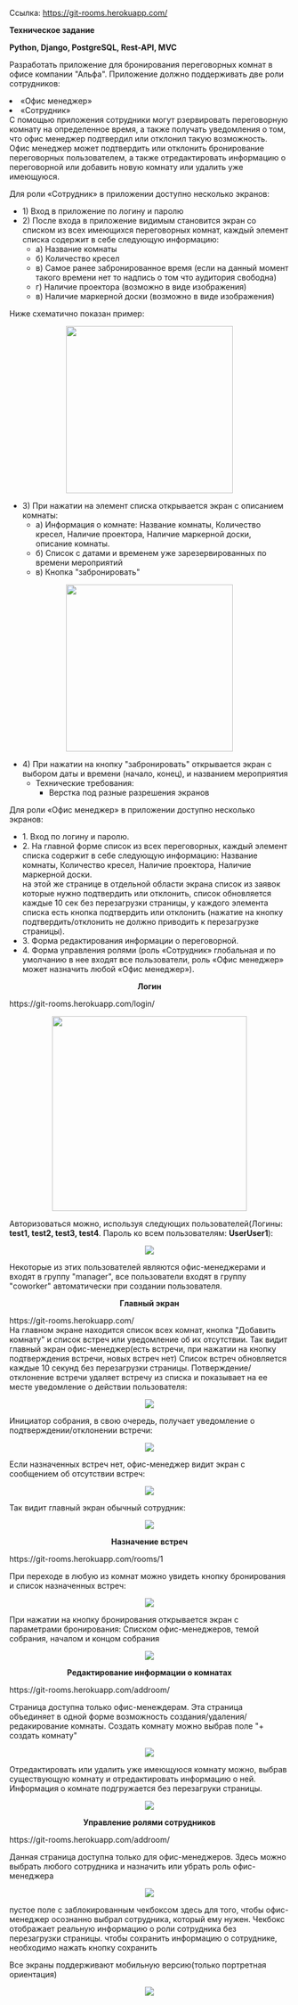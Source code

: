 Ссылка: https://git-rooms.herokuapp.com/

<p><b>Техническое задание</b></p>

<b><p>Python, Django, PostgreSQL, Rest-API, MVC</b></p>

Разработать приложение для бронирования переговорных комнат в офисе компании "Альфа". 
Приложение должно поддерживать две роли сотрудников: 
<li>«Офис менеджер»</li> 
<li>«Сотрудник»</li> 
С помощью приложения сотрудники могут рзервировать переговорную комнату на определенное время, а также получать уведомления о том, что офис менеджер подтвердил или отклонил такую возможность. Офис менеджер может подтвердить или отклонить бронирование переговорных пользователем, а также отредактировать информацию о переговорной или добавить новую
комнату или удалить уже имеющуюся.

Для роли «Сотрудник» в приложении доступно несколько экранов:
<ul>
<li>1) Вход в приложение по логину и паролю</li>
<li>2) После входа в приложение видимым становится экран со списком из всех имеющихся переговорных комнат, каждый элемент списка содержит в себе следующую информацию:
  <ul><li>а) Название комнаты</li>
<li>б) Количество кресел</li>
<li>в) Самое ранее забронированное время (если на данный момент такого времени нет то надпись о том что аудитория свободна)</li>
<li>г) Наличие проектора (возможно в виде изображения)</li>
<li>в) Наличие маркерной доски (возможно в виде изображения)</li>
  </li></ul></li>
</ul>

Ниже схематично показан пример:
<p align="center"><img  width=300px  src="https://user-images.githubusercontent.com/71926912/121804986-c980a280-cc51-11eb-8bca-6bd0a6085c7c.png"></p>
<ul>
<li>3) При нажатии на элемент списка открывается экран с описанием комнаты:
<ul><li>а) Информация о комнате: Название комнаты, Количество кресел, Наличие проектора, Наличие маркерной доски, описание комнаты.</li>
<li>б) Список с датами и временем уже зарезервированных по времени мероприятий</li>
<li>в) Кнопка "забронировать"</li></ul>
</li>
</ul>

<p align="center"><img width=300px src="https://user-images.githubusercontent.com/71926912/121805039-0351a900-cc52-11eb-97ea-5ddf7d8a3835.png "></p>
<ul>
<li>4) При нажатии на кнопку "забронировать" открывается экран с выбором даты и времени (начало, конец), и названием мероприятия
<ul>
<li>Технические требования:
<ul><li>Верстка под разные разрешения экранов</li> </ul>
</li></ul></li></ul>
 
Для роли «Офис менеджер» в приложении доступно несколько экранов:
<ul>
  
<li>1. Вход по логину и паролю.
<li>2. На главной форме список из всех переговорных, каждый элемент списка содержит в себе следующую информацию: Название комнаты, Количество кресел, Наличие проектора, Наличие маркерной доски.</li>
на этой же странице в отдельной области экрана список из заявок которые нужно подтвердить или отклонить, список обновляется каждые 10 сек без перезагрузки страницы, у каждого элемента списка есть кнопка подтвердить или отклонить (нажатие на кнопку подтвердить/отклонить не должно приводить к перезагрузке страницы).</li>
<li>3. Форма редактирования информации о переговорной.</li>
<li>4. Форма управления ролями (роль «Сотрудник» глобальная и по умолчанию в нее входят все пользователи, роль «Офис менеджер» может назначить любой «Офис менеджер»).</li>
</ul>

<p align="center"><b>Логин</p></b>
https://git-rooms.herokuapp.com/login/
<p align="center"><img width=350px src="https://user-images.githubusercontent.com/71926912/121807401-a0194400-cc5c-11eb-9483-282875c09d2f.PNG"></p>
Авторизоваться можно, используя следующих пользователей(Логины: <b>test1, test2, test3, test4</b>. Пароль ко всем пользователям: <b>UserUser1</b>):
<p align="center"><img src="https://user-images.githubusercontent.com/71926912/121807891-bb854e80-cc5e-11eb-8682-f9137f37575e.PNG"></p>
Некоторые из этих пользователей являются офис-менеджерами и входят в группу "manager", все пользователи входят в группу "coworker" автоматически при создании пользователя.

<p align="center"><b>Главный экран</p></b>
https://git-rooms.herokuapp.com/ <br>
На главном экране находится список всех комнат, кнопка "Добавить комнату" и список встреч или уведомление об их отсутствии.
Так видит главный экран офис-менеджер(есть встречи, при нажатии на кнопку подтверждения встречи, новых встреч нет)
Список встреч обновляется каждые 10 секунд без перезагрузки страницы. 
Потверждение/отклонение встречи удаляет встречу из списка и показывает на ее месте уведомление о действии пользователя:
<p align="center"><img src="https://user-images.githubusercontent.com/71926912/121810084-0fe0fc00-cc68-11eb-8598-ff0714099cba.PNG"></p>



Инициатор собрания, в свою очередь, получает уведомление о подтверждении/отклонении встречи:
<p align="center"><img src="https://user-images.githubusercontent.com/71926912/121808233-2c793600-cc60-11eb-94cb-c6689e7bec36.PNG"></p>
Если назначенных встреч нет, офис-менеджер видит экран с сообщением об отсутствии встреч: 
<p align="center"><img src="https://user-images.githubusercontent.com/71926912/121808333-98f43500-cc60-11eb-87a3-a8491699d5a2.PNG"></p>

Так видит главный экран обычный сотрудник:
<p align="center"><img src="https://user-images.githubusercontent.com/71926912/121808115-bd034680-cc5f-11eb-8fa2-cf786ddb5cfb.PNG"></p>

<p align="center"><b>Назначение встреч</p></b>
https://git-rooms.herokuapp.com/rooms/1 

При переходе в любую из комнат можно увидеть кнопку бронирования и список назначенных встреч:
<p align="center"><img src="https://user-images.githubusercontent.com/71926912/121808420-1ddf4e80-cc61-11eb-885f-ba97d10caef3.PNG"></p>

При нажатии на кнопку бронирования открывается экран с параметрами бронирования: Списком офис-менеджеров, темой собрания, началом и концом собрания
<p align="center"><img src="https://user-images.githubusercontent.com/71926912/121808485-639c1700-cc61-11eb-8030-4bb0d3ed2293.PNG"></p>

<p align="center"><b>Редактирование информации о комнатах</p></b>
https://git-rooms.herokuapp.com/addroom/

Страница доступна только офис-менеждерам.
Эта страница объединяет в одной форме возможность создания/удаления/редакирование комнаты. 
Создать комнату можно выбрав поле "+ создать комнату"
<p align="center"><img src="https://user-images.githubusercontent.com/71926912/121808764-bcb87a80-cc62-11eb-9cda-a0f7a6b8d602.PNG"></p>

Отредактировать или удалить уже имеющуюся комнату можно, выбрав существующую комнату и отредактировать информацию о ней. Информация о комнате подгружается без перезагруки страницы.
<p align="center"><img src="https://user-images.githubusercontent.com/71926912/121808865-26d11f80-cc63-11eb-9c0e-bd669a1fdeec.PNG"></p>

<p align="center"><b>Управление ролями сотрудников</p></b>
https://git-rooms.herokuapp.com/addroom/

Данная страница доступна только для офис-менеджеров.
Здесь можно выбрать любого сотрудника и назначить или убрать роль офис-менеджера
<p align="center"><img src="https://user-images.githubusercontent.com/71926912/121808947-8b8c7a00-cc63-11eb-8e5a-221aac6adad2.PNG"></p>

пустое поле с заблокированным чекбоксом здесь для того, чтобы офис-менеджер осознанно выбрал сотрудника, который ему нужен. 
Чекбокс отображает реальную информацию о роли сотрудника без перезагрузки страницы. чтобы сохранить информацию о сотруднике, необходимо нажать кнопку сохранить



Все экраны поддерживают мобильную версию(только портретная ориентация)
<p align="center"><img src="https://user-images.githubusercontent.com/71926912/121809438-76184f80-cc65-11eb-8eba-14337f4499c2.jpg"></p>

<!-- 
<p align="center"><img src=" "></p>
 -->
